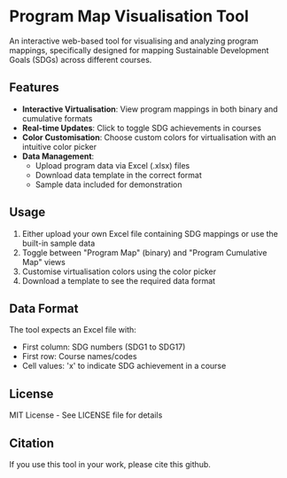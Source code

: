 # Program Map Visualisation Tool

An interactive web-based tool for visualising and analyzing program mappings, specifically designed for mapping Sustainable Development Goals (SDGs) across different courses.

## Features

- **Interactive Virtualisation**: View program mappings in both binary and cumulative formats
- **Real-time Updates**: Click to toggle SDG achievements in courses
- **Color Customisation**: Choose custom colors for virtualisation with an intuitive color picker
- **Data Management**:
  - Upload program data via Excel (.xlsx) files
  - Download data template in the correct format
  - Sample data included for demonstration

## Usage

1. Either upload your own Excel file containing SDG mappings or use the built-in sample data
2. Toggle between "Program Map" (binary) and "Program Cumulative Map" views
3. Customise virtualisation colors using the color picker
4. Download a template to see the required data format

## Data Format

The tool expects an Excel file with:
- First column: SDG numbers (SDG1 to SDG17)
- First row: Course names/codes
- Cell values: 'x' to indicate SDG achievement in a course

## License

MIT License - See LICENSE file for details

## Citation

If you use this tool in your work, please cite this github.
